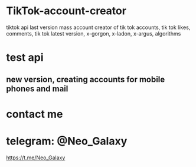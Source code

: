 # TikTok-account-creator
 tiktok api last version mass account creator of tik tok accounts, tik tok likes, comments, tik tok latest version, x-gorgon, x-ladon, x-argus, algorithms

# test api
## new version, creating accounts for mobile phones and mail
# contact me
# telegram: @Neo_Galaxy
https://t.me/Neo_Galaxy
